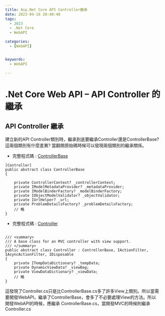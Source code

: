 ```yaml
---
title: Asp.Net Core API Controller繼承
date: 2023-04-16 20:40:48
tags:
  - 2023
  - .Net Core
  - WebAPI

categories:
  - [WebAPI]


keywords: 
  - WebAPI

---
```

# .Net Core Web API – API Controller 的繼承

##  API Controller 繼承

建立新的API Controller類別時，繼承到底要繼承Controller還是ControllerBase? 這兩個類別有什麼差異?
當翻開原始碼時候可以發現兩個類別的繼承關係。

* 完整程式碼 : [ControllerBase](https://github.com/dotnet/aspnetcore/blob/main/src/Mvc/Mvc.Core/src/ControllerBase.cs)


```csharp!
[Controller]
public abstract class ControllerBase
{
    
    private ControllerContext? _controllerContext;
    private IModelMetadataProvider? _metadataProvider;
    private IModelBinderFactory? _modelBinderFactory;
    private IObjectModelValidator? _objectValidator;
    private IUrlHelper? _url;
    private ProblemDetailsFactory? _problemDetailsFactory;
    // 略
}
```



* 完整程式碼 : [Controller](https://github.com/dotnet/aspnetcore/blob/main/src/Mvc/Mvc.ViewFeatures/src/Controller.cs)

```csharp!

/// <summary>
/// A base class for an MVC controller with view support.
/// </summary>
public abstract class Controller : ControllerBase, IActionFilter, IAsyncActionFilter, IDisposable
{
    private ITempDataDictionary? _tempData;
    private DynamicViewData? _viewBag;
    private ViewDataDictionary? _viewData;
    // 略
}

```

這發現了Controller.cs只是比ControllerBase.cs多了許多View上類別。所以當需要開發WebAPI，繼承了ControllerBase，會多了不必要處理View的方法。所以開發WebAPI的時候，應繼承 ControllerBase.cs，當開發MVC的時候則繼承 Controller.cs


